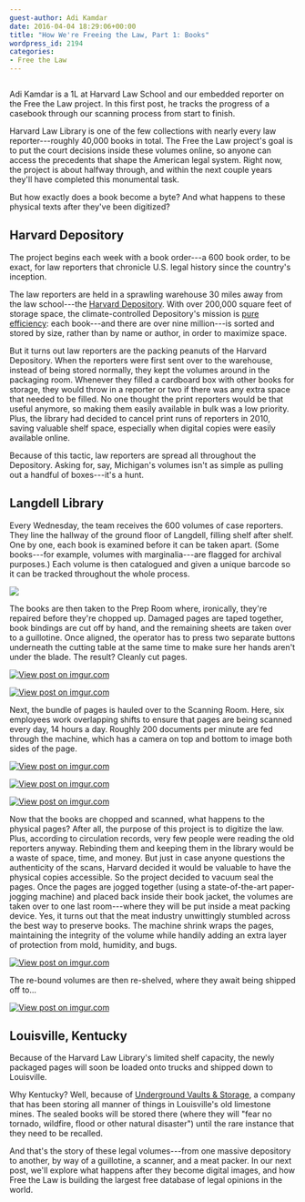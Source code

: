 ```yaml
---
guest-author: Adi Kamdar
date: 2016-04-04 18:29:06+00:00
title: "How We're Freeing the Law, Part 1: Books"
wordpress_id: 2194
categories:
- Free the Law
---
```


<div class="author-intro">
  <img src="https://lil-blog-media.s3.amazonaws.com/2016/04/1c60deb.jpg" alt="">
  <p><span class="name">Adi Kamdar</span> is a 1L at Harvard Law School and our embedded reporter on the Free the Law project. In this first post, he tracks the progress of a casebook through our scanning process from start to finish.</p>
</div>

Harvard Law Library is one of the few collections with nearly every law reporter---roughly 40,000 books in total. The Free the Law project's goal is to put the court decisions inside these volumes online, so anyone can access the precedents that shape the American legal system. Right now, the project is about halfway through, and within the next couple years they'll have completed this monumental task.

But how exactly does a book become a byte? And what happens to these physical texts after they've been digitized?

## Harvard Depository

The project begins each week with a book order---a 600 book order, to be exact, for law reporters that chronicle U.S. legal history since the country's inception.

The law reporters are held in a sprawling warehouse 30 miles away from the law school---the [Harvard Depository](http://hul.harvard.edu/hd/pages/facility.html). With over 200,000 square feet of storage space, the climate-controlled Depository's mission is [pure efficiency](https://vimeo.com/116603551): each book---and there are over nine million---is sorted and stored by size, rather than by name or author, in order to maximize space.

But it turns out law reporters are the packing peanuts of the Harvard Depository. When the reporters were first sent over to the warehouse, instead of being stored normally, they kept the volumes around in the packaging room. Whenever they filled a cardboard box with other books for storage, they would throw in a reporter or two if there was any extra space that needed to be filled. No one thought the print reporters would be that useful anymore, so making them easily available in bulk was a low priority. Plus, the library had decided to cancel print runs of reporters in 2010, saving valuable shelf space, especially when digital copies were easily available online.

Because of this tactic, law reporters are spread all throughout the Depository. Asking for, say, Michigan's volumes isn't as simple as pulling out a handful of boxes---it's a hunt.

## Langdell Library

Every Wednesday, the team receives the 600 volumes of case reporters. They line the hallway of the ground floor of Langdell, filling shelf after shelf. One by one, each book is examined before it can be taken apart. (Some books---for example, volumes with marginalia---are flagged for archival purposes.) Each volume is then catalogued and given a unique barcode so it can be tracked throughout the whole process.

[![](http://i.imgur.com/o7hwfTX.jpg)](http://imgur.com/o7hwfTX)

The books are then taken to the Prep Room where, ironically, they're repaired before they're chopped up. Damaged pages are taped together, book bindings are cut off by hand, and the remaining sheets are taken over to a guillotine. Once aligned, the operator has to press two separate buttons underneath the cutting table at the same time to make sure her hands aren't under the blade. The result? Cleanly cut pages.

[![View post on imgur.com](http://i.imgur.com/ipa45yK.jpg)](http://imgur.com/ipa45yK)

[![View post on imgur.com](http://i.imgur.com/9WCsJhP.jpg)](http://imgur.com/9WCsJhP)

Next, the bundle of pages is hauled over to the Scanning Room. Here, six employees work overlapping shifts to ensure that pages are being scanned every day, 14 hours a day. Roughly 200 documents per minute are fed through the machine, which has a camera on top and bottom to image both sides of the page.

[![View post on imgur.com](http://i.imgur.com/OPEdH9y.jpg)](http://imgur.com/OPEdH9y)

[![View post on imgur.com](http://i.imgur.com/2TgT2sr.jpg)](http://imgur.com/2TgT2sr)

[![View post on imgur.com](http://i.imgur.com/COKw2x2.jpg)](http://imgur.com/COKw2x2)

Now that the books are chopped and scanned, what happens to the physical pages? After all, the purpose of this project is to digitize the law. Plus, according to circulation records, very few people were reading the old reporters anyway. Rebinding them and keeping them in the library would be a waste of space, time, and money. But just in case anyone questions the authenticity of the scans, Harvard decided it would be valuable to have the physical copies accessible. So the project decided to vacuum seal the pages. Once the pages are jogged together (using a state-of-the-art paper-jogging machine) and placed back inside their book jacket, the volumes are taken over to one last room---where they will be put inside a meat packing device. Yes, it turns out that the meat industry unwittingly stumbled across the best way to preserve books. The machine shrink wraps the pages, maintaining the integrity of the volume while handily adding an extra layer of protection from mold, humidity, and bugs.

[![View post on imgur.com](http://i.imgur.com/jAXte1p.jpg)](http://imgur.com/jAXte1p)

The re-bound volumes are then re-shelved, where they await being shipped off to...

[![View post on imgur.com](http://i.imgur.com/NGAgmeU.jpg)](http://imgur.com/NGAgmeU)

## Louisville, Kentucky

Because of the Harvard Law Library's limited shelf capacity, the newly packaged pages will soon be loaded onto trucks and shipped down to Louisville.

Why Kentucky? Well, because of [Underground Vaults & Storage](http://www.undergroundvaults.com/about-us/louisville/), a company that has been storing all manner of things in Louisville's old limestone mines. The sealed books will be stored there (where they will "fear no tornado, wildfire, flood or other natural disaster") until the rare instance that they need to be recalled.

And that's the story of these legal volumes---from one massive depository to another, by way of a guillotine, a scanner, and a meat packer. In our next post, we'll explore what happens after they become digital images, and how Free the Law is building the largest free database of legal opinions in the world.
